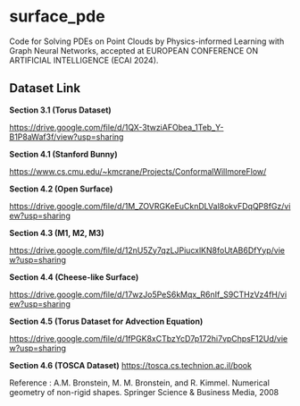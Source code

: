 # surface_pde

Code for Solving PDEs on Point Clouds by Physics-informed Learning with Graph Neural Networks, accepted at EUROPEAN CONFERENCE ON ARTIFICIAL INTELLIGENCE (ECAI 2024).

## Dataset Link

**Section 3.1 (Torus Dataset)**

https://drive.google.com/file/d/1QX-3twziAFObea_1Teb_Y-B1P8aWaf3f/view?usp=sharing

**Section 4.1 (Stanford Bunny)**

https://www.cs.cmu.edu/~kmcrane/Projects/ConformalWillmoreFlow/

**Section 4.2 (Open Surface)**

https://drive.google.com/file/d/1M_ZOVRGKeEuCknDLVal8okvFDqQP8fGz/view?usp=sharing

**Section 4.3 (M1, M2, M3)**

https://drive.google.com/file/d/12nU5Zy7qzLJPiucxlKN8foUtAB6DfYyp/view?usp=sharing

**Section 4.4 (Cheese-like Surface)**

https://drive.google.com/file/d/17wzJo5PeS6kMqx_R6nIf_S9CTHzVz4fH/view?usp=sharing

**Section 4.5 (Torus Dataset for Advection Equation)**

https://drive.google.com/file/d/1fPGK8xCTbzYcD7p172hi7vpChpsF12Ud/view?usp=sharing

**Section 4.6 (TOSCA Dataset)**
https://tosca.cs.technion.ac.il/book

Reference : A.M. Bronstein, M. M. Bronstein, and R. Kimmel. Numerical geometry of non-rigid shapes. Springer Science & Business Media, 2008
